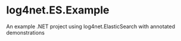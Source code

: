 # log4net.ES.Example
An example .NET project using log4net.ElasticSearch with annotated demonstrations
